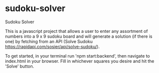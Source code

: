 # sudoku-solver
Sudoku Solver


This is a javascript project that allows a user to enter any assortment of numbers into a 9 x 9 sudoku board and will generate a solution (if there is one) by fetching from an API (Solve Sudoku https://rapidapi.com/sosier/api/solve-sudoku/). 

To get started, in your terminal run 'npm start:backend', then navigate to index.html in your browser. Fill in whichever squares you desire and hit the 'Solve' button. 
